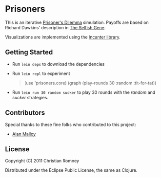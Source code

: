 # Prisoners

This is an iterative
[Prisoner's Dilemma](http://en.wikipedia.org/wiki/Prisoner's_dilemma)
simulation.  Payoffs are based on Richard Dawkins' description in
[The Selfish Gene](http://www.amazon.com/gp/product/B000SEHIG2/ref=as_li_ss_tl?ie=UTF8&tag=xmlblog-20&linkCode=as2&camp=217145&creative=399373&creativeASIN=B000SEHIG2).

Visualizations are implemented using the [Incanter library](http://incanter.org/).

## Getting Started

- Run ```lein deps``` to download the dependencies
- Run ```lein repl``` to experiment

    > (use 'prisoners.core)
    > (graph (play-rounds 30 :random :tit-for-tat))

- Run ```lein run 30 random sucker``` to play 30 rounds with the
  _random_ and _sucker_ strategies.

## Contributors

Special thanks to these fine folks who contributed to this project:

- [Alan Malloy](https://github.com/amalloy)

## License

Copyright (C) 2011 Christian Romney

Distributed under the Eclipse Public License, the same as Clojure.
